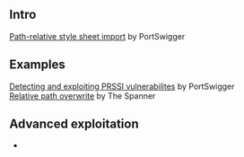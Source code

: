 ## Intro
[Path-relative style sheet import](https://portswigger.net/knowledgebase/Issues/details/00200328_pathrelativestylesheetimport) by PortSwigger  

## Examples
[Detecting and exploiting PRSSI vulnerabilites](http://blog.portswigger.net/2015/02/prssi.html) by PortSwigger  
[Relative path overwrite](http://www.thespanner.co.uk/2014/03/21/rpo/) by The Spanner  

## Advanced exploitation
-
